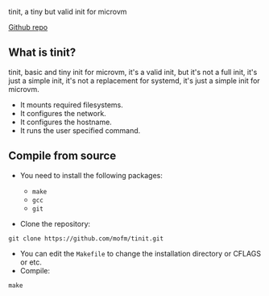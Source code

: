 <!--
.. title: tinit - tiny init for microvm
.. slug: tinit-tiny-init-for-microvm
.. date: 2022-12-24 23:22:15 UTC+03:00
.. tags: 
.. category: 
.. link: 
.. description: 
.. type: text
-->

tinit, a tiny but valid init for microvm

[Github repo](https://github.com/mofm/tinit)


## What is tinit?
tinit, basic and tiny init for microvm, it's a valid init, but it's not a full init, it's just a simple init, it's not a replacement for systemd, it's just a simple init for microvm.

- It mounts required filesystems.
- It configures the network.
- It configures the hostname.
- It runs the user specified command.

## Compile from source
- You need to install the following packages:
  - `make`
  - `gcc`
  - `git`

- Clone the repository:
```
git clone https://github.com/mofm/tinit.git
```

- You can edit the `Makefile` to change the installation directory or CFLAGS or etc.
- Compile:
```
make
```

